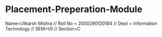 # Placement-Preperation-Module
Name=Utkarsh Mishra // Roll No = 2000290130184 // Dept = Information Technology // SEM=Vll  //  Section=C
